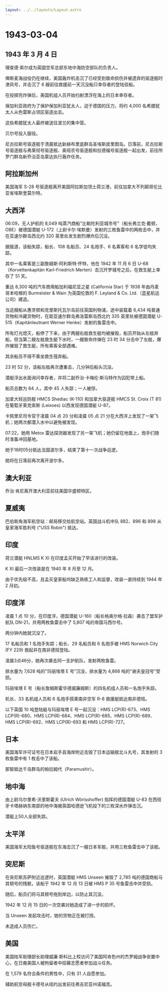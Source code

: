```yaml
---
layout: ../../layouts/Layout.astro
---
```


# 1943-03-04

## 1943 年 3 月 4 日

理查德·索尔成为英国空军总部东地中海防空部队的负责人。

俾斯麦海战役仍在继续，美国轰炸机击沉了已经受到致命损伤并被遗弃的驱逐舰时津风号，并击沉了
6 艘前往救援前一天沉没船只幸存者的登陆驳船。

在投掷完炸弹后，美国机组人员开始扫射漂浮在海上的日本幸存者。

保加利亚政府为了保护保加利亚犹太人，迫于德国的压力，将约 4,000
名希腊犹太人从色雷斯占领区驱逐出去。

这些希腊犹太人最终被送往波兰的集中营。

贝尔号投入服役。

尼古拉斯号驱逐舰于清晨抵达新赫布里底群岛圣埃斯皮里图岛。日落前，尼古拉斯号驱逐舰与弗莱彻号驱逐舰、奥班农号驱逐舰和拉德福号驱逐舰一起出发，前往所罗门群岛新乔治亚岛蒙达执行轰炸任务。

## 阿拉斯加州

美国海军 S-28
号驱逐舰离开美国阿拉斯加领土荷兰港，前往加拿大不列颠哥伦比亚省埃斯奎莫尔特。

## 大西洋

06:09，无人护航的 8,049
吨蒸汽商船"比勒陀利亚城市号"（船长弗兰克·戴顿，OBE）被德国潜艇
U-172（上尉卡尔·埃默曼）发射的三枚鱼雷中的两枚击中，并在亚速尔群岛西北约
320 英里处发生剧烈爆炸后沉没。

据报道，该船失踪，船长、108 名船员、24 名炮手、6 名乘客和 6
名学徒均失踪。

其中一名乘客是三副詹姆斯·阿利斯特·怀特，他在 1942 年 11 月 6 日
U-68（Korvettenkapitän Karl-Friedrich
Merten）击沉开罗城号之后，在救生艇上幸存了 51 天。

重达 8,300 吨的汽车商用船加利福尼亚之星 (California Star) 于 1938
年由丹麦哥本哈根的 Burmeister & Wain 为英国伦敦的 F. Leyland & Co.
Ltd.（蓝星航运公司）建造。

当这艘船从惠灵顿和克里斯托瓦尔岛前往英国利物浦，途中装载着 6,434
吨普通货物和冷藏货物时，在距亚速尔群岛弗洛雷斯岛西北约 335
英里处被德国潜艇 U-515（Kapitänleutnant Werner Henke）发射的鱼雷击中。

所有灯光熄灭，船停了下来，由于两艘右舷救生艇均被摧毁，船员开始从左舷弃船，但当第二艘左舷救生艇下水时，一艘致命炸弹在
23 时 34 分击中了左舷，爆炸摧毁了救生艇，所有乘客全部遇难。

其余船员不得不乘坐救生筏弃船。

23 时 52 分，该船左舷再次遭重击，几分钟后船头沉没。

潜艇浮出水面询问幸存者，并将二副乔治·卡梅伦·斯马特作为囚犯带上船。

船员总数为 64 人，其中 45 人失踪；一人被俘。

加拿大轻巡防舰 HMCS Shediac (K-110) 和加拿大驱逐舰 HMCS St. Croix (T 81)
在葡萄牙莱克索斯 (Leixoes) 以西发现德国潜艇 U-87。

卡佩里尼司令官于凌晨 04 点 20 分和凌晨 05 点 21
分在大西洋上发现了一架飞机；她两次都潜入水中以避免被发现。

07:22，她用 Metox
雷达探测器发现了另一架飞机；她仍留在地面上，炮手们随时准备冲回基地。

她于16时05分抵达法国波尔多，结束了第十一次战争巡逻。

她将在日落前再次离开波尔多。

## 澳大利亚

乔治·肯尼离开澳大利亚前往美国华盛顿特区。

## 夏威夷

巴伯斯角海军航空站：邮局移交给航空站。英国战斗机中队 882、896 和 898
从皇家海军胜利号 ("USS Robin") 抵达。

## 印度

荷兰潜艇 HNLMS K XI 在印度孟买开始了早该进行的改装。

K XI 最后一次改装是在 1940 年 8 月至 12 月。

由于优先级不高，且孟买皇家船坞缺乏熟练工人和监督，改装一直持续到 1944 年
2 月初。

## 印度洋

凌晨 1 点 10 分，在印度洋，德国潜艇
U-160（船长格奥尔格·拉森）袭击了盟军护航队 DN-21，并用两枚鱼雷击中了
5,807 吨的帝国马西尔号。

两分钟内她就沉没了。

17 名船员和 1 名炮手失踪；船长、29 名船员和 6 名炮手被 HMS Norwich City
(FY 229) 救起并在南非德班登陆。

凌晨3点46分，她再次袭击同一支护航队，发射两枚鱼雷。

排水量为 7,628 吨的"玛丽埃塔 E 号"沉没，排水量为 4,868
吨的"谢夫皇冠号"受损。

玛丽埃塔 E 号（船长詹姆斯霍华德威廉姆斯）的四名机组人员和一名炮手失踪。

机长、33 名机组人员和 6 名炮手搭乘南非空军 R-8 救援艇抵达南非德班。

以下英国 10 吨登陆艇与玛丽埃塔 E 号一起沉没：HMS LCP(R)-673、HMS
LCP(R)-680、HMS LCP(R)-684、HMS LCP(R)-685、HMS LCP(R)-689、HMS
LCP(R)-692、HMS LCP(R)-693 和 HMS LCP(R)-727。

## 日本

美国海军许可证号在日本岩手县海岸附近击毁了日本运输舰北斗丸号，其发射的 3
枚鱼雷中有 1 枚击中了该船。

那智抵达千岛群岛的帕拉姆代（Paramushir）。

## 地中海

由上尉乌尔里希·沃里斯霍夫 (Ulrich Wörisshoffer) 指挥的德国潜艇 U-83
在西班牙卡塔赫纳东南部的地中海被英国哈德逊飞机投下的三枚深水炸弹击沉。

潜艇上50人全部失踪。

## 太平洋

美国海军太阳鱼号驱逐舰在东海击沉了一艘日本军舰，并用三枚鱼雷击中了该舰。

## 突尼斯

在突尼斯苏萨附近巡逻时，英国潜艇 HMS Unseen 摧毁了 2,785
吨的德国商船马其顿号的残骸，该船于 1942 年 12 月 13 日被 HMS P 35
号鱼雷击中并受损。

随后，船员们将马其顿号拖到岸边，以防止其沉没。

1942 年 12 月 15 日的一次空袭对她造成了进一步的损坏。

当 Unseen 发起攻击时，她的货物正在被打捞。

未造成人员伤亡。

## 美国

美国陆军助理部长助理威廉·斯科比上校访问了美国阿肯色州的杰罗姆战争安置中心，在日裔美国人被拘留者中招募志愿者参加战斗任务。

在 1,579 名符合条件的男性中，只有 31 人自愿参加。

辅助航空母舰卡德号从纽约出发前往弗吉尼亚州诺福克。
